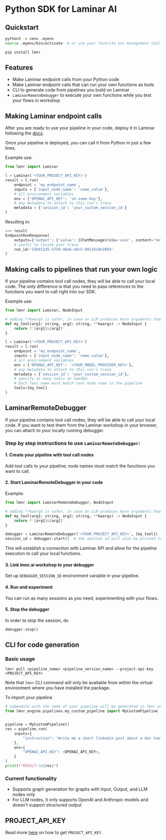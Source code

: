 # Python SDK for Laminar AI

## Quickstart
```sh
python3 -m venv .myenv
source .myenv/bin/activate  # or use your favorite env management tool

pip install lmnr
```

## Features

- Make Laminar endpoint calls from your Python code
- Make Laminar endpoint calls that can run your own functions as tools
- CLI to generate code from pipelines you build on Laminar
- `LaminarRemoteDebugger` to execute your own functions while you test your flows in workshop

## Making Laminar endpoint calls

After you are ready to use your pipeline in your code, deploy it in Laminar following the [docs](https://docs.lmnr.ai/pipeline/run-save-deploy#deploying-a-pipeline-version).

Once your pipeline is deployed, you can call it from Python in just a few lines.

Example use:

```python
from lmnr import Laminar

l = Laminar('<YOUR_PROJECT_API_KEY>')
result = l.run(
    endpoint = 'my_endpoint_name',
    inputs = {'input_node_name': 'some_value'},
    # all environment variables
    env = {'OPENAI_API_KEY': 'sk-some-key'},
    # any metadata to attach to this run's trace
    metadata = {'session_id': 'your_custom_session_id'}
)
```

Resulting in:

```python
>>> result
EndpointRunResponse(
    outputs={'output': {'value': [ChatMessage(role='user', content='hello')]}},
    # useful to locate your trace
    run_id='53b012d5-5759-48a6-a9c5-0011610e3669'
)
```

## Making calls to pipelines that run your own logic

If your pipeline contains tool call nodes, they will be able to call your local code.
The only difference is that you need to pass references
to the functions you want to call right into our SDK.

Example use:

```python
from lmnr import Laminar, NodeInput

# adding **kwargs is safer, in case an LLM produces more arguments than needed
def my_tool(arg1: string, arg2: string, **kwargs) -> NodeInput {
    return f'{arg1}&{arg2}'
}

l = Laminar('<YOUR_PROJECT_API_KEY>')
result = l.run(
    endpoint = 'my_endpoint_name',
    inputs = {'input_node_name': 'some_value'},
    # all environment variables
    env = {'OPENAI_API_KEY': '<YOUR_MODEL_PROVIDER_KEY>'},
    # any metadata to attach to this run's trace
    metadata = {'session_id': 'your_custom_session_id'},
    # specify as many tools as needed.
    # Each tool name must match tool node name in the pipeline
    tools=[my_tool]
)
```

## LaminarRemoteDebugger

If your pipeline contains tool call nodes, they will be able to call your local code.
If you want to test them from the Laminar workshop in your browser, you can attach to your
locally running debugger.

### Step by step instructions to use `LaminarRemoteDebugger`:

#### 1. Create your pipeline with tool call nodes

Add tool calls to your pipeline; node names must match the functions you want to call.

#### 2. Start LaminarRemoteDebugger in your code

Example:

```python
from lmnr import LaminarRemoteDebugger, NodeInput

# adding **kwargs is safer, in case an LLM produces more arguments than needed
def my_tool(arg1: string, arg2: string, **kwargs) -> NodeInput {
    return f'{arg1}&{arg2}'
}

debugger = LaminarRemoteDebugger('<YOUR_PROJECT_API_KEY>', [my_tool])
session_id = debugger.start()  # the session id will also be printed to console
```

This will establish a connection with Laminar API and allow for the pipeline execution
to call your local functions.

#### 3. Link lmnr.ai workshop to your debugger

Set up `DEBUGGER_SESSION_ID` environment variable in your pipeline.

#### 4. Run and experiment

You can run as many sessions as you need, experimenting with your flows.

#### 5. Stop the debugger

In order to stop the session, do

```python
debugger.stop()
```

## CLI for code generation

### Basic usage

```
lmnr pull <pipeline_name> <pipeline_version_name> --project-api-key <PROJECT_API_KEY>
```

Note that `lmnr` CLI command will only be available from within the virtual environment
where you have installed the package.

To import your pipeline
```python
# submodule with the name of your pipeline will be generated in lmnr_engine.pipelines
from lmnr_engine.pipelines.my_custom_pipeline import MyCustomPipeline


pipeline = MyCustomPipeline()
res = pipeline.run(
    inputs={
        "instruction": "Write me a short linkedin post about a dev tool for LLM developers"
    },
    env={
        "OPENAI_API_KEY": <OPENAI_API_KEY>,
    }
)
print(f"RESULT:\n{res}")
```

### Current functionality
- Supports graph generation for graphs with Input, Output, and LLM nodes only
- For LLM nodes, it only supports OpenAI and Anthropic models and doesn't support structured output

## PROJECT_API_KEY

Read more [here](https://docs.lmnr.ai/api-reference/introduction#authentication) on how to get `PROJECT_API_KEY`.